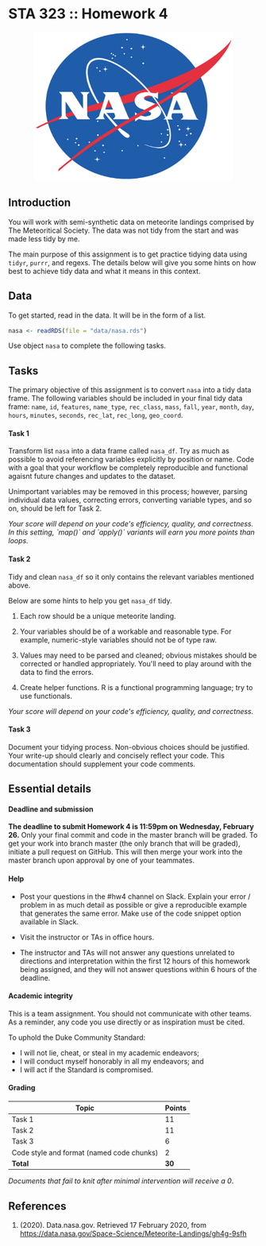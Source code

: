 # STA 323 :: Homework 4

<center>
<img src="images/nasa_image.png" width="400" height="300">
</center>

## Introduction

You will work with semi-synthetic data on meteorite landings comprised by
The Meteoritical Society. The data was not tidy from the start and was made
less tidy by me.

The main purpose of this assignment is to get practice tidying data using
`tidyr`, `purrr`, and regexs. The details
below will give you some hints on how best to achieve tidy data and what it
means in this context.

## Data

To get started, read in the data. It will be in the form of a list.

```r
nasa <- readRDS(file = "data/nasa.rds")
```

Use object `nasa` to complete the following tasks.

## Tasks

The primary objective of this assignment is to convert `nasa` into a tidy data 
frame. The following variables should be included in your final tidy data 
frame: `name`, `id`, `features`, `name_type`, 
`rec_class`, `mass`, `fall`, `year`, `month`, `day`, `hours`, `minutes`, 
`seconds`, `rec_lat`, `rec_long`, `geo_coord`.

#### Task 1

Transform list `nasa` into a data frame called `nasa_df`. Try as much as 
possible to avoid referencing variables explicitly by position or name. Code
with a goal that your workflow be completely reproducible and functional
agaisnt future changes and updates to the dataset.

Unimportant variables may be removed in this process; however, parsing 
individual data values, correcting errors, converting variable types, and so on,
should be left for Task 2.

<i>
Your score will depend on your code's efficiency, quality, and correctness.
In this setting, `map()` and `apply()` variants will earn you more
points than loops.
</i>

#### Task 2

Tidy and clean `nasa_df` so it only contains the relevant variables 
mentioned above.

Below are some hints to help you get `nasa_df` tidy.

1. Each row should be a unique meteorite landing.

2. Your variables should be of a workable and reasonable type. For example,
	 numeric-style variables should not be of type raw.

3. Values may need to be parsed and cleaned; obvious mistakes should be 
	 corrected or handled appropriately. You'll need to play around with the data
	 to find the errors.

5. Create helper functions. R is a functional programming language; try
   to use functionals.

<i>
Your score will depend on your code's efficiency, quality, and correctness.
</i>

#### Task 3

Document your tidying process. Non-obvious choices should be justified. Your
write-up should clearly and concisely reflect your code. This documentation
should supplement your code comments.

## Essential details

#### Deadline and submission

**The deadline to submit Homework 4 is 11:59pm on Wednesday, February 26.** Only
your final commit and code in the master branch will be graded. 
To get your work into branch master (the only branch that will be graded), 
initiate a pull request on GitHub. This will then merge your work into the 
master branch upon approval by one of your teammates.

#### Help

- Post your questions in the #hw4 channel on Slack. Explain your error / problem
  in as much detail as possible or give a reproducible example that generates 
  the same error. Make use of the code snippet option available in Slack.

- Visit the instructor or TAs in office hours.

- The instructor and TAs will not answer any questions unrelated to directions
  and interpretation within the first 12 hours of this homework being assigned, 
  and they will not answer questions within 6 hours of the deadline.

#### Academic integrity

This is a team assignment. You should not communicate with other
teams. As a reminder, any code you use directly or as inspiration must be cited.

To uphold the Duke Community Standard:

- I will not lie, cheat, or steal in my academic endeavors;
- I will conduct myself honorably in all my endeavors; and
- I will act if the Standard is compromised.

#### Grading

| **Topic**                                     | **Points** |
|-----------------------------------------------|------------|
| Task 1                                        | 11         |
| Task 2                                        | 11         |
| Task 3                                        | 6          |
| Code style and format (named code chunks)     | 2          |
| **Total**                                     | **30**     |

*Documents that fail to knit after minimal intervention will receive a 0*.

## References

1. (2020). Data.nasa.gov. Retrieved 17 February 2020, from    
   https://data.nasa.gov/Space-Science/Meteorite-Landings/gh4g-9sfh

